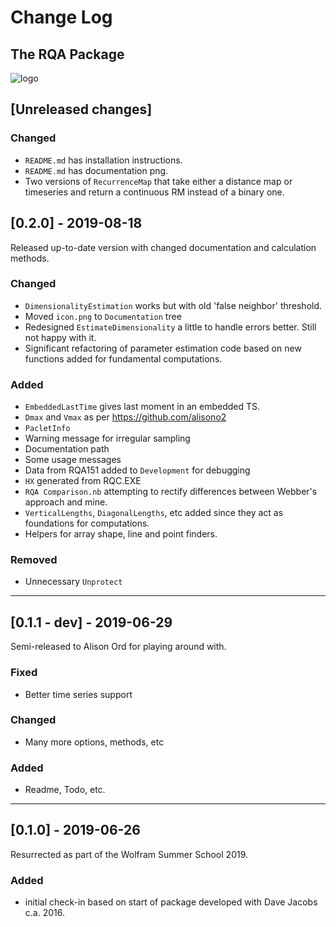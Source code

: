 # Change Log

## The RQA Package

![logo](RQA/Documentation/icon.png)

<!--
## Types of changes

- `Added` for new features.
- `Changed` for changes in existing functionality.
- `Deprecated` for soon-to-be removed features.
- `Removed` for now removed features.
- `Fixed` for any bug fixes.
- `Security` in case of vulnerabilities. 
-->

## [Unreleased changes]

### Changed

- `README.md` has installation instructions.
- `README.md` has documentation png.
- Two versions of `RecurrenceMap` that take either a distance map or timeseries and return a continuous RM instead of a binary one.


## [0.2.0] - 2019-08-18

Released up-to-date version with changed documentation and calculation methods.

### Changed

- `DimensionalityEstimation` works but with old 'false neighbor' threshold.
- Moved `icon.png` to `Documentation` tree
- Redesigned `EstimateDimensionality` a little to handle errors better. Still not happy with it.
- Significant refactoring of parameter estimation code based on new functions added for fundamental computations.

### Added

- `EmbeddedLastTime` gives last moment in an embedded TS.
- `Dmax` and `Vmax` as per <https://github.com/alisono2>
- `PacletInfo`
- Warning message for irregular sampling
- Documentation path
- Some usage messages
- Data from RQA151 added to `Development` for debugging
- `HX` generated from RQC.EXE
- `RQA Comparison.nb` attempting to rectify differences between Webber's approach and mine.
- `VerticalLengths`, `DiagonalLengths`, etc added since they act as foundations for computations.
- Helpers for array shape, line and point finders.

### Removed

- Unnecessary `Unprotect`

***

## [0.1.1 - dev] - 2019-06-29

Semi-released to Alison Ord for playing around with.

### Fixed

- Better time series support

### Changed

- Many more options, methods, etc

### Added

- Readme, Todo, etc.

***

## [0.1.0] - 2019-06-26

Resurrected as part of the Wolfram Summer School 2019.

### Added

- initial check-in based on start of package developed with Dave Jacobs c.a. 2016.
